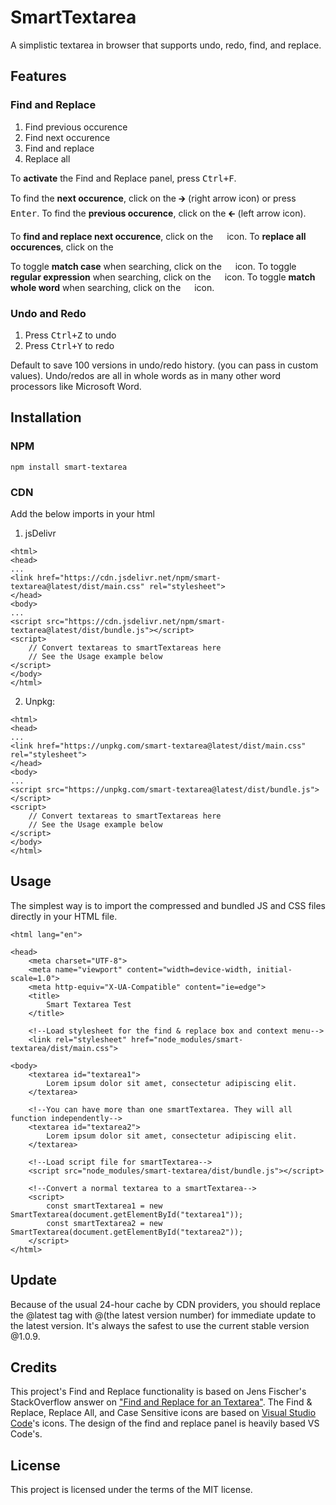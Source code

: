 # SmartTextarea
A simplistic textarea in browser that supports undo, redo, find, and replace.

## Features
### Find and Replace
1. Find previous occurence
2. Find next occurence
3. Find and replace
4. Replace all

To **activate** the Find and Replace panel, press <kbd>Ctrl+F</kbd>. 

To find the **next occurence**, click on the 🡲 (right arrow icon) or press <kbd>Enter</kbd>. To find the **previous occurence**, click on the 🡰 (left arrow icon).

To **find and replace next occurence**, click on the <img src="https://raw.github.com/AlienKevin/SmartTextarea/master/icons/findAndReplace.svg?sanitize=true" width="14px"></img> icon. To **replace all occurences**, click on the <img src="https://raw.github.com/AlienKevin/SmartTextarea/master/icons/replaceAll.svg?sanitize=true" width="14px"></img>

To toggle **match case** when searching, click on the <img src="https://raw.github.com/AlienKevin/SmartTextarea/master/icons/caseSensitivity.svg?sanitize=true" width="14px"></img> icon. To toggle **regular expression** when searching, click on the <img src="https://raw.github.com/AlienKevin/SmartTextarea/master/icons/useRegex.svg?sanitize=true" width="14px"></img> icon. To toggle **match whole word** when searching, click on the <img src="https://raw.github.com/AlienKevin/SmartTextarea/master/icons/wholeWord.svg?sanitize=true" width="14px"></img> icon.

### Undo and Redo
1. Press <kbd>Ctrl+Z</kbd> to undo
2. Press <kbd>Ctrl+Y</kbd> to redo

Default to save 100 versions in undo/redo history. (you can pass in custom values). Undo/redos are all in whole words as in many other word processors like Microsoft Word.

## Installation

### NPM
`npm install smart-textarea`

### CDN
Add the below imports in your html
1. jsDelivr
```
<html>
<head>
...
<link href="https://cdn.jsdelivr.net/npm/smart-textarea@latest/dist/main.css" rel="stylesheet">
</head>
<body>
...
<script src="https://cdn.jsdelivr.net/npm/smart-textarea@latest/dist/bundle.js"></script>
<script>
    // Convert textareas to smartTextareas here
    // See the Usage example below
</script>
</body>
</html>
```
2. Unpkg:
```
<html>
<head>
...
<link href="https://unpkg.com/smart-textarea@latest/dist/main.css" rel="stylesheet">
</head>
<body>
...
<script src="https://unpkg.com/smart-textarea@latest/dist/bundle.js"></script>
<script>
    // Convert textareas to smartTextareas here
    // See the Usage example below
</script>
</body>
</html>
```

## Usage
The simplest way is to import the compressed and bundled JS and CSS files directly in your HTML file.

```
<html lang="en">

<head>
    <meta charset="UTF-8">
    <meta name="viewport" content="width=device-width, initial-scale=1.0">
    <meta http-equiv="X-UA-Compatible" content="ie=edge">
    <title>
        Smart Textarea Test
    </title>

    <!--Load stylesheet for the find & replace box and context menu-->
    <link rel="stylesheet" href="node_modules/smart-textarea/dist/main.css">

<body>
    <textarea id="textarea1">
        Lorem ipsum dolor sit amet, consectetur adipiscing elit.
    </textarea>

    <!--You can have more than one smartTextarea. They will all function independently-->
    <textarea id="textarea2">
        Lorem ipsum dolor sit amet, consectetur adipiscing elit.
    </textarea>

    <!--Load script file for smartTextarea-->
    <script src="node_modules/smart-textarea/dist/bundle.js"></script>

    <!--Convert a normal textarea to a smartTextarea-->
    <script>
        const smartTextarea1 = new SmartTextarea(document.getElementById("textarea1"));
        const smartTextarea2 = new SmartTextarea(document.getElementById("textarea2"));
    </script>
</html>
```

## Update
Because of the usual 24-hour cache by CDN providers, you should replace the @latest tag with @(the latest version number) for immediate update to the latest version. It's always the safest to use the current stable version @1.0.9.

## Credits
This project's Find and Replace functionality is based on Jens Fischer's StackOverflow answer on ["Find and Replace for an Textarea"](https://stackoverflow.com/questions/7781099/find-and-replace-for-an-textarea/7781395#7781395).
The Find & Replace, Replace All, and Case Sensitive icons are based on [Visual Studio Code](https://github.com/Microsoft/vscode)'s icons. The design of the find and replace panel is heavily based VS Code's.

## License
This project is licensed under the terms of the MIT license.
